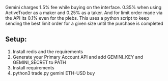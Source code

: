 Gemini charges 1.5% fee while buying on the interface. 0.35% when using ActiveTrader as a maker and 0.25% as a taker. And for limit order made via the API its 0.1% even for the plebs. This uses a python script to keep sending the best limit order for a given size until the purchase is completed 

## Setup:
1) Install redis and the requirements
2) Generate your Primary Account API and add GEMINI_KEY and GEMINI_SECRET to PATH
3) Install requirements
4) python3 trade.py gemini ETH-USD buy
